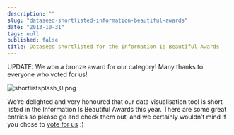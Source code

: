 ```yaml
---
description: ""
slug: "dataseed-shortlisted-information-beautiful-awards"
date: "2013-10-31"
tags: null
published: false
title: Dataseed shortlisted for the Information Is Beautiful Awards
---
```


UPDATE:  We won a bronze award for our category!  Many thanks to everyone who voted for us!

![shortlistsplash_0.png](/images/shortlistsplash_0.png)

We’re delighted and very honoured that our data visualisation tool is short-listed in the Information Is Beautiful Awards this year. There are some great entries so please go and check them out, and we certainly wouldn’t mind if you chose to [vote for us](http://www.informationisbeautifulawards.com/2013-shortlist/tool/) :)
